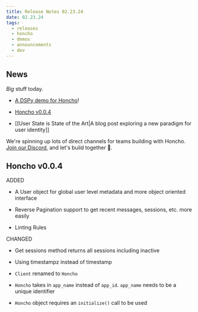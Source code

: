 ```yaml
---
title: Release Notes 02.23.24
date: 02.23.24
tags:
  - releases
  - honcho
  - demos
  - announcements
  - dev
---
```

## News

*Big* stuff today.

- [A DSPy demo for Honcho](https://github.com/plastic-labs/honcho/tree/main/example/discord/honcho-dspy-personas)!  
    
- [Honcho v0.0.4](https://github.com/plastic-labs/honcho/tree/v0.0.4)  
    
- [[User State is State of the Art|A blog post exploring a new paradigm for user identity]]  


We're spinning up lots of direct channels for teams building with Honcho. [Join our Discord](https://discord.gg/plasticlabs), and let's build together 🦾.

## Honcho v0.0.4

ADDED
- A User object for global user level metadata and more object oriented interface
    
- Reverse Pagination support to get recent messages, sessions, etc. more easily
    
- Linting Rules

CHANGED
- Get sessions method returns all sessions including inactive
    
- Using timestampz instead of timestamp
    
- `Client` renamed to `Honcho`
    
- `Honcho` takes in `app_name` instead of `app_id`. `app_name` needs to be a unique identifier
    
- `Honcho` object requires an `initialize()` call to be used